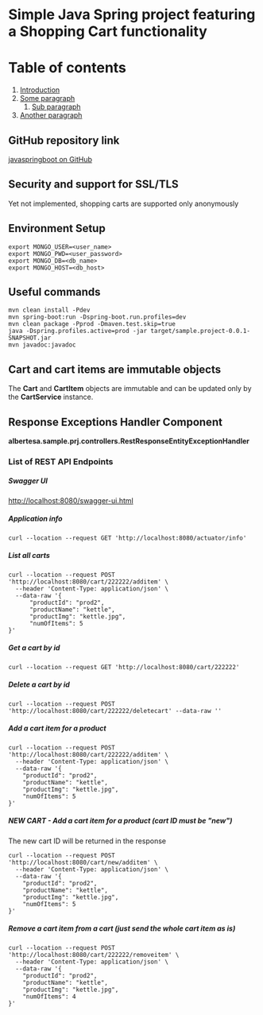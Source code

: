 # Simple Java Spring project featuring a Shopping Cart functionality 

# Table of contents
1. [Introduction](#introduction)
2. [Some paragraph](#paragraph1)
    1. [Sub paragraph](#subparagraph1)
3. [Another paragraph](#paragraph2)

## GitHub repository link
[javaspringboot on GitHub](https://github.com/albertesa/javaspringboot)

## Security and support for SSL/TLS
Yet not implemented, shopping carts are supported only anonymously

## Environment Setup
    export MONGO_USER=<user_name>
    export MONGO_PWD=<user_password>
    export MONGO_DB=<db_name>
    export MONGO_HOST=<db_host>

## Useful commands
    mvn clean install -Pdev
    mvn spring-boot:run -Dspring-boot.run.profiles=dev
    mvn clean package -Pprod -Dmaven.test.skip=true
    java -Dspring.profiles.active=prod -jar target/sample.project-0.0.1-SNAPSHOT.jar
    mvn javadoc:javadoc
    
## Cart and cart items are immutable objects
The **Cart** and **CartItem** objects are immutable and can be updated only by the **CartService** instance.

## Response Exceptions Handler Component

**albertesa.sample.prj.controllers.RestResponseEntityExceptionHandler**

### List of **REST** API Endpoints

##### Swagger UI

[http://localhost:8080/swagger-ui.html](http://localhost:8080/swagger-ui.html)

##### Application info
    curl --location --request GET 'http://localhost:8080/actuator/info'

##### List all carts
    curl --location --request POST 'http://localhost:8080/cart/222222/additem' \
      --header 'Content-Type: application/json' \
      --data-raw '{
          "productId": "prod2",
          "productName": "kettle",
          "productImg": "kettle.jpg",
          "numOfItems": 5
    }'

##### Get a cart by **id**
    curl --location --request GET 'http://localhost:8080/cart/222222'

##### Delete a cart by **id**
    curl --location --request POST 'http://localhost:8080/cart/222222/deletecart' --data-raw ''

##### Add a cart item for a product
    curl --location --request POST 'http://localhost:8080/cart/222222/additem' \
      --header 'Content-Type: application/json' \
      --data-raw '{
        "productId": "prod2",
        "productName": "kettle",
        "productImg": "kettle.jpg",
        "numOfItems": 5
    }'

##### NEW CART - Add a cart item for a product (cart ID must be "new")
The new cart ID will be returned in the response

    curl --location --request POST 'http://localhost:8080/cart/new/additem' \
      --header 'Content-Type: application/json' \
      --data-raw '{
        "productId": "prod2",
        "productName": "kettle",
        "productImg": "kettle.jpg",
        "numOfItems": 5
    }'


##### Remove a cart item from a cart (just send the whole cart item as is)
    curl --location --request POST 'http://localhost:8080/cart/222222/removeitem' \
      --header 'Content-Type: application/json' \
      --data-raw '{
        "productId": "prod2",
        "productName": "kettle",
        "productImg": "kettle.jpg",
        "numOfItems": 4
    }'
